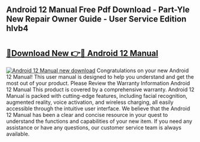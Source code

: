 ## Android 12 Manual Free Pdf Download - Part-Yle New Repair Owner Guide - User Service Edition hlvb4

# <h2><a href="http://bc3089.oget.top/?id=Android+12+Manual">🔗Download New 👉🔴 Android 12 Manual</a></h2>

[![Android 12 Manual new download](https://i.imgur.com/5g1atiW.png)](http://bc3089.oget.top/?id=Android+12+Manual)
Congratulations on your new Android 12 Manual! This user manual is designed to help you understand and get the most out of your product. Please Review the Warranty Information Android 12 Manual This product is covered by a comprehensive warranty. Android 12 Manual is packed with cutting-edge features, including facial recognition, augmented reality, voice activation, and wireless charging, all easily accessible through the intuitive user interface. We believe that the Android 12 Manual has been a clear and concise resource in your quest to understand the functions and capabilities of your new item. If you need any assistance or have any questions, our customer service team is always available.
